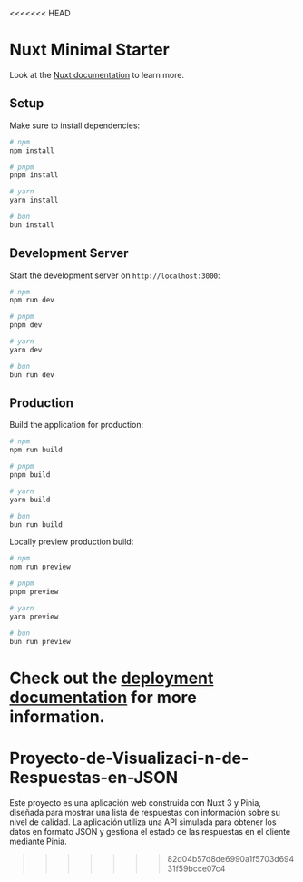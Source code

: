 <<<<<<< HEAD
# Nuxt Minimal Starter

Look at the [Nuxt documentation](https://nuxt.com/docs/getting-started/introduction) to learn more.

## Setup

Make sure to install dependencies:

```bash
# npm
npm install

# pnpm
pnpm install

# yarn
yarn install

# bun
bun install
```

## Development Server

Start the development server on `http://localhost:3000`:

```bash
# npm
npm run dev

# pnpm
pnpm dev

# yarn
yarn dev

# bun
bun run dev
```

## Production

Build the application for production:

```bash
# npm
npm run build

# pnpm
pnpm build

# yarn
yarn build

# bun
bun run build
```

Locally preview production build:

```bash
# npm
npm run preview

# pnpm
pnpm preview

# yarn
yarn preview

# bun
bun run preview
```

Check out the [deployment documentation](https://nuxt.com/docs/getting-started/deployment) for more information.
=======
# Proyecto-de-Visualizaci-n-de-Respuestas-en-JSON
Este proyecto es una aplicación web construida con Nuxt 3 y Pinia, diseñada para mostrar una lista de respuestas con información sobre su nivel de calidad. La aplicación utiliza una API simulada para obtener los datos en formato JSON y gestiona el estado de las respuestas en el cliente mediante Pinia.
>>>>>>> 82d04b57d8de6990a1f5703d69431f59bcce07c4
